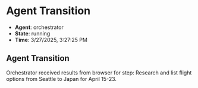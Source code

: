 # Agent Transition

- **Agent**: orchestrator
- **State**: running
- **Time**: 3/27/2025, 3:27:25 PM

## Agent Transition

Orchestrator received results from browser for step: Research and list flight options from Seattle to Japan for April 15-23.

